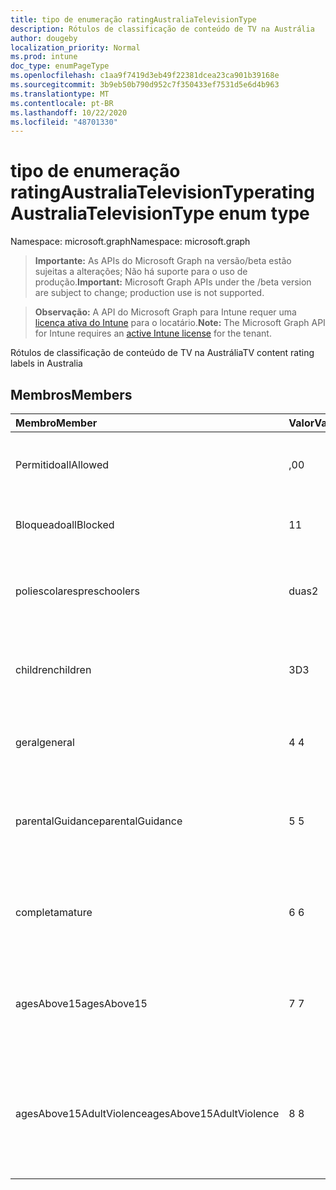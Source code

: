 ```yaml
---
title: tipo de enumeração ratingAustraliaTelevisionType
description: Rótulos de classificação de conteúdo de TV na Austrália
author: dougeby
localization_priority: Normal
ms.prod: intune
doc_type: enumPageType
ms.openlocfilehash: c1aa9f7419d3eb49f22381dcea23ca901b39168e
ms.sourcegitcommit: 3b9eb50b790d952c7f350433ef7531d5e6d4b963
ms.translationtype: MT
ms.contentlocale: pt-BR
ms.lasthandoff: 10/22/2020
ms.locfileid: "48701330"
---
```

# <a name="ratingaustraliatelevisiontype-enum-type"></a><span data-ttu-id="ab1c9-103">tipo de enumeração ratingAustraliaTelevisionType</span><span class="sxs-lookup"><span data-stu-id="ab1c9-103">ratingAustraliaTelevisionType enum type</span></span>

<span data-ttu-id="ab1c9-104">Namespace: microsoft.graph</span><span class="sxs-lookup"><span data-stu-id="ab1c9-104">Namespace: microsoft.graph</span></span>

> <span data-ttu-id="ab1c9-105">**Importante:** As APIs do Microsoft Graph na versão/beta estão sujeitas a alterações; Não há suporte para o uso de produção.</span><span class="sxs-lookup"><span data-stu-id="ab1c9-105">**Important:** Microsoft Graph APIs under the /beta version are subject to change; production use is not supported.</span></span>

> <span data-ttu-id="ab1c9-106">**Observação:** A API do Microsoft Graph para Intune requer uma [licença ativa do Intune](https://go.microsoft.com/fwlink/?linkid=839381) para o locatário.</span><span class="sxs-lookup"><span data-stu-id="ab1c9-106">**Note:** The Microsoft Graph API for Intune requires an [active Intune license](https://go.microsoft.com/fwlink/?linkid=839381) for the tenant.</span></span>

<span data-ttu-id="ab1c9-107">Rótulos de classificação de conteúdo de TV na Austrália</span><span class="sxs-lookup"><span data-stu-id="ab1c9-107">TV content rating labels in Australia</span></span>

## <a name="members"></a><span data-ttu-id="ab1c9-108">Membros</span><span class="sxs-lookup"><span data-stu-id="ab1c9-108">Members</span></span>
|<span data-ttu-id="ab1c9-109">Membro</span><span class="sxs-lookup"><span data-stu-id="ab1c9-109">Member</span></span>|<span data-ttu-id="ab1c9-110">Valor</span><span class="sxs-lookup"><span data-stu-id="ab1c9-110">Value</span></span>|<span data-ttu-id="ab1c9-111">Descrição</span><span class="sxs-lookup"><span data-stu-id="ab1c9-111">Description</span></span>|
|:---|:---|:---|
|<span data-ttu-id="ab1c9-112">Permitido</span><span class="sxs-lookup"><span data-stu-id="ab1c9-112">allAllowed</span></span>|<span data-ttu-id="ab1c9-113">,0</span><span class="sxs-lookup"><span data-stu-id="ab1c9-113">0</span></span>|<span data-ttu-id="ab1c9-114">Valor padrão, permitir todos os programas de TV</span><span class="sxs-lookup"><span data-stu-id="ab1c9-114">Default value, allow all TV shows content</span></span>|
|<span data-ttu-id="ab1c9-115">Bloqueado</span><span class="sxs-lookup"><span data-stu-id="ab1c9-115">allBlocked</span></span>|<span data-ttu-id="ab1c9-116">1</span><span class="sxs-lookup"><span data-stu-id="ab1c9-116">1</span></span>|<span data-ttu-id="ab1c9-117">Não permitir que qualquer TV mostre conteúdo</span><span class="sxs-lookup"><span data-stu-id="ab1c9-117">Do not allow any TV shows content</span></span>|
|<span data-ttu-id="ab1c9-118">poliescolares</span><span class="sxs-lookup"><span data-stu-id="ab1c9-118">preschoolers</span></span>|<span data-ttu-id="ab1c9-119">duas</span><span class="sxs-lookup"><span data-stu-id="ab1c9-119">2</span></span>|<span data-ttu-id="ab1c9-120">A classificação P destina-se a preaulas</span><span class="sxs-lookup"><span data-stu-id="ab1c9-120">The P classification is intended for preschoolers</span></span>|
|<span data-ttu-id="ab1c9-121">children</span><span class="sxs-lookup"><span data-stu-id="ab1c9-121">children</span></span>|<span data-ttu-id="ab1c9-122">3D</span><span class="sxs-lookup"><span data-stu-id="ab1c9-122">3</span></span>|<span data-ttu-id="ab1c9-123">A classificação de C destina-se a crianças com menos de 14</span><span class="sxs-lookup"><span data-stu-id="ab1c9-123">The C classification is intended for children under 14</span></span>|
|<span data-ttu-id="ab1c9-124">geral</span><span class="sxs-lookup"><span data-stu-id="ab1c9-124">general</span></span>|<span data-ttu-id="ab1c9-125">4 </span><span class="sxs-lookup"><span data-stu-id="ab1c9-125">4</span></span>|<span data-ttu-id="ab1c9-126">A classificação G é adequada para todas as idades</span><span class="sxs-lookup"><span data-stu-id="ab1c9-126">The G classification is suitable for all ages</span></span>|
|<span data-ttu-id="ab1c9-127">parentalGuidance</span><span class="sxs-lookup"><span data-stu-id="ab1c9-127">parentalGuidance</span></span>|<span data-ttu-id="ab1c9-128">5 </span><span class="sxs-lookup"><span data-stu-id="ab1c9-128">5</span></span>|<span data-ttu-id="ab1c9-129">A classificação PG é recomendada para visualizadores jovens</span><span class="sxs-lookup"><span data-stu-id="ab1c9-129">The PG classification is recommended for young viewers</span></span>|
|<span data-ttu-id="ab1c9-130">completa</span><span class="sxs-lookup"><span data-stu-id="ab1c9-130">mature</span></span>|<span data-ttu-id="ab1c9-131">6 </span><span class="sxs-lookup"><span data-stu-id="ab1c9-131">6</span></span>|<span data-ttu-id="ab1c9-132">A classificação M é recomendada para visualizadores mais de 15</span><span class="sxs-lookup"><span data-stu-id="ab1c9-132">The M classification is recommended for viewers over 15</span></span>|
|<span data-ttu-id="ab1c9-133">agesAbove15</span><span class="sxs-lookup"><span data-stu-id="ab1c9-133">agesAbove15</span></span>|<span data-ttu-id="ab1c9-134">7 </span><span class="sxs-lookup"><span data-stu-id="ab1c9-134">7</span></span>|<span data-ttu-id="ab1c9-135">A classificação MA15 + não é adequada para visualizadores abaixo de 15</span><span class="sxs-lookup"><span data-stu-id="ab1c9-135">The MA15+ classification is not suitable for viewers under 15</span></span>|
|<span data-ttu-id="ab1c9-136">agesAbove15AdultViolence</span><span class="sxs-lookup"><span data-stu-id="ab1c9-136">agesAbove15AdultViolence</span></span>|<span data-ttu-id="ab1c9-137">8 </span><span class="sxs-lookup"><span data-stu-id="ab1c9-137">8</span></span>|<span data-ttu-id="ab1c9-138">A classificação AV15 + não é adequada para visualizadores sob 15, específico violência adulto</span><span class="sxs-lookup"><span data-stu-id="ab1c9-138">The AV15+ classification is not suitable for viewers under 15, adult violence-specific</span></span>|






